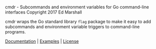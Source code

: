cmdr - Subcommands and environment variables for Go command-line interfaces
Copyright 2017 Ed Marshall

cmdr wraps the Go standard library `flag` package to make it easy to add
subcommands and environment variable triggers to command-line programs.

[Documentation](https://godoc.org/github.com/logic/cmdr) |
[Examples](https://github.com/logic/cmdr/tree/master/examples/) |
[License](https://github.com/logic/cmdr/tree/master/LICENSE)
